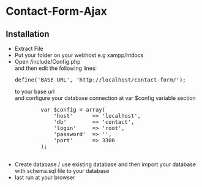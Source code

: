 Contact-Form-Ajax
=================
<h2> Installation </h2>
<ul>
	<li>Extract File</li>
	<li>Put your folder on your webhost e.g xampp/htdocs</li>
	<li>Open /include/Config.php <br>
		and then edit the following lines: <br>
		<pre>define('BASE_URL', 'http://localhost/contact-form/'); </pre>
		to your base url <br>
		and configure your database connection at var $config variable section <br>
		<pre>
		var $config = array(
			'host' 		=> 'localhost',
			'db'		=> 'contact',
			'login'		=> 'root',
			'password'	=> '',
			'port'		=> 3306
		);
		</pre>
	</li>
	<li>
		Create database / use existing database and then import your database with schema.sql file to your database
	</li>
	<li>
		last run at your browser
	</li>
</li>
